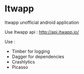 # Itwapp
Itwapp unofficial android application

Use Itwapp api : http://api.itwapp.io/

Use : 
- Timber for logging
- Dagger for dependencies
- Crashlytics
- Picasso
